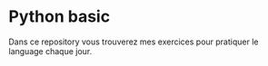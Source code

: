 # Python basic
 Dans ce repository vous trouverez mes exercices pour pratiquer le language chaque jour.
